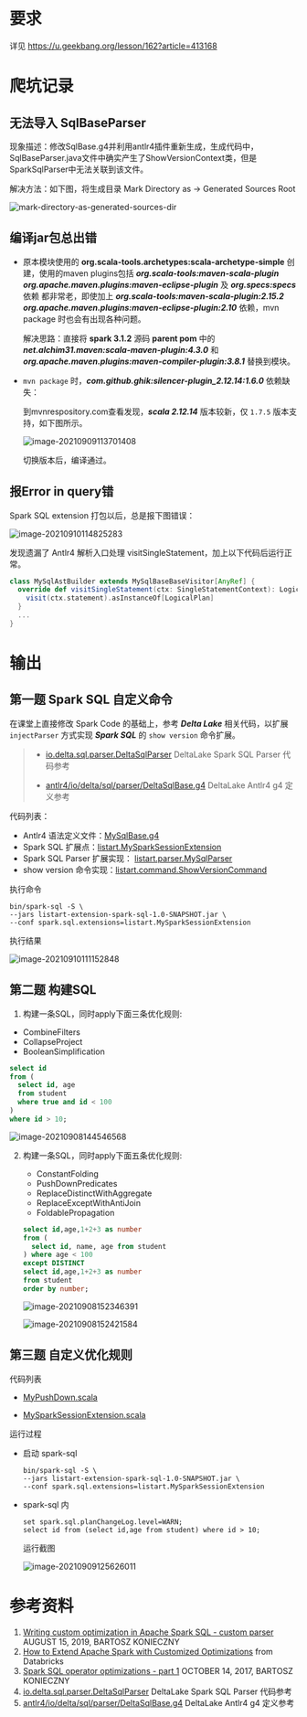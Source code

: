 # 要求

详见 https://u.geekbang.org/lesson/162?article=413168



# 爬坑记录

## 无法导入 SqlBaseParser

现象描述：修改SqlBase.g4并利用antlr4插件重新生成，生成代码中，SqlBaseParser.java文件中确实产生了ShowVersionContext类，但是SparkSqlParser中无法关联到该文件。

解决方法：如下图，将生成目录 Mark Directory as -> Generated Sources Root

![mark-directory-as-generated-sources-dir](images/README/mark-directory-as-generated-sources-dir.png)



## 编译jar包总出错

- 原本模块使用的 **org.scala-tools.archetypes:scala-archetype-simple** 创建，使用的maven plugins包括 ***org.scala-tools:maven-scala-plugin*** ***org.apache.maven.plugins:maven-eclipse-plugin*** 及 ***org.specs:specs*** 依赖 都非常老，即使加上 ***org.scala-tools:maven-scala-plugin:2.15.2*** ***org.apache.maven.plugins:maven-eclipse-plugin:2.10*** 依赖，mvn package 时也会有出现各种问题。

  解决思路：直接将 **spark 3.1.2** 源码 **parent pom** 中的 ***net.alchim31.maven:scala-maven-plugin:4.3.0*** 和 ***org.apache.maven.plugins:maven-compiler-plugin:3.8.1*** 替换到模块。

- `mvn package` 时，***com.github.ghik:silencer-plugin_2.12.14:1.6.0*** 依赖缺失：

  到mvnrespository.com查看发现，***scala 2.12.14*** 版本较新，仅 `1.7.5` 版本支持，如下图所示。

  ![image-20210909113701408](images/README/image-20210909113701408.png)

  切换版本后，编译通过。



## 报Error in query错

Spark SQL extension 打包以后，总是报下图错误：

![image-20210910114825283](images/README/image-20210910114825283.png)

发现遗漏了 Antlr4 解析入口处理 visitSingleStatement，加上以下代码后运行正常。

```scala
class MySqlAstBuilder extends MySqlBaseBaseVisitor[AnyRef] {
  override def visitSingleStatement(ctx: SingleStatementContext): LogicalPlan = withOrigin(ctx) {
    visit(ctx.statement).asInstanceOf[LogicalPlan]
  } 
  ...
}
```



# 输出

## 第一题 Spark SQL 自定义命令

在课堂上直接修改 Spark Code 的基础上，参考 ***Delta Lake*** 相关代码，以扩展 `injectParser` 方式实现 ***Spark SQL*** 的 `show version` 命令扩展。

> - [io.delta.sql.parser.DeltaSqlParser](https://github.com/delta-io/delta/blob/master/core/src/main/scala/io/delta/sql/parser/DeltaSqlParser.scala) DeltaLake Spark SQL Parser 代码参考
>
> - [antlr4/io/delta/sql/parser/DeltaSqlBase.g4](https://github.com/delta-io/delta/blob/master/core/src/main/antlr4/io/delta/sql/parser/DeltaSqlBase.g4) DeltaLake Antlr4 g4 定义参考

代码列表：

- Antlr4 语法定义文件：[MySqlBase.g4](src/main/antlr4/listart/parser/MySqlBase.g4)
- Spark SQL 扩展点：[listart.MySparkSessionExtension](src/main/scala/listart/MySparkSessionExtension.scala)
- Spark SQL Parser 扩展实现： [listart.parser.MySqlParser](src/main/scala/listart/parser/MySqlParser.scala)
- show version 命令实现：[listart.command.ShowVersionCommand](src/main/scala/listart/command/ShowVersionCommand.scala)

执行命令

```shell
bin/spark-sql -S \
--jars listart-extension-spark-sql-1.0-SNAPSHOT.jar \
--conf spark.sql.extensions=listart.MySparkSessionExtension
```

执行结果

![image-20210910111152848](images/README/image-20210910111152848.png)



## 第二题 构建SQL

1. 构建一条SQL，同时apply下面三条优化规则: 

  - CombineFilters
  - CollapseProject
  - BooleanSimplification

  ```sql
  select id 
  from (
    select id, age 
    from student 
    where true and id < 100
  ) 
  where id > 10;
  ```

  ![image-20210908144546568](images/README/image-20210908144546568.png)

2. 构建一条SQL，同时apply下面五条优化规则:

   - ConstantFolding
   - PushDownPredicates
   - ReplaceDistinctWithAggregate
   - ReplaceExceptWithAntiJoin
   - FoldablePropagation

   ```sql
   select id,age,1+2+3 as number 
   from (
     select id, name, age from student
   ) where age < 100 
   except DISTINCT 
   select id,age,1+2+3 as number 
   from student 
   order by number;
   ```

   ![image-20210908152346391](images/README/image-20210908152346391.png)

   ![image-20210908152421584](images/README/image-20210908152421584.png)



## 第三题 自定义优化规则

代码列表

- [MyPushDown.scala](src/main/scala/listart/MyPushDown.scala)

- [MySparkSessionExtension.scala](src/main/scala/listart/MySparkSessionExtension.scala)



运行过程

- 启动 spark-sql

  ```shell
  bin/spark-sql -S \
  --jars listart-extension-spark-sql-1.0-SNAPSHOT.jar \
  --conf spark.sql.extensions=listart.MySparkSessionExtension
  ```

- spark-sql 内

  ```shell
  set spark.sql.planChangeLog.level=WARN;
  select id from (select id,age from student) where id > 10;
  ```

  运行截图

  ![image-20210909125626011](images/README/image-20210909125626011.png)

  

# 参考资料

1. [Writing custom optimization in Apache Spark SQL - custom parser](https://www.waitingforcode.com/apache-spark-sql/writing-custom-optimization-apache-spark-sql-custom-parser/read) AUGUST 15, 2019, BARTOSZ KONIECZNY
2. [How to Extend Apache Spark with Customized Optimizations](https://www.slideshare.net/databricks/how-to-extend-apache-spark-with-customized-optimizations) from Databricks
3. [Spark SQL operator optimizations - part 1](https://www.waitingforcode.com/apache-spark-sql/spark-sql-operator-optimizations-part-1/read) OCTOBER 14, 2017, BARTOSZ KONIECZNY
4. [io.delta.sql.parser.DeltaSqlParser](https://github.com/delta-io/delta/blob/master/core/src/main/scala/io/delta/sql/parser/DeltaSqlParser.scala) DeltaLake Spark SQL Parser 代码参考
5. [antlr4/io/delta/sql/parser/DeltaSqlBase.g4](https://github.com/delta-io/delta/blob/master/core/src/main/antlr4/io/delta/sql/parser/DeltaSqlBase.g4) DeltaLake Antlr4 g4 定义参考

